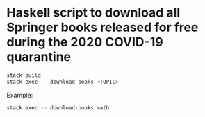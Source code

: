 # Haskell script to download all Springer books released for free during the 2020 COVID-19 quarantine

```bash
stack build
stack exec -- download-books <TOPIC>
```

Example:
```bash
stack exec -- download-books math
```


